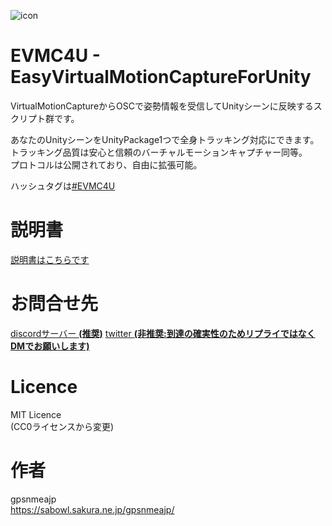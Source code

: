 ![icon](https://github.com/gpsnmeajp/EasyVirtualMotionCaptureForUnity/blob/README-image/ExternalReceiver.gif?raw=true)
# EVMC4U - EasyVirtualMotionCaptureForUnity
VirtualMotionCaptureからOSCで姿勢情報を受信してUnityシーンに反映するスクリプト群です。   
  
あなたのUnityシーンをUnityPackage1つで全身トラッキング対応にできます。  
トラッキング品質は安心と信頼のバーチャルモーションキャプチャー同等。  
プロトコルは公開されており、自由に拡張可能。  

ハッシュタグは[#EVMC4U](https://twitter.com/search?q=%23EVMC4U%20)

# 説明書
[説明書はこちらです](https://github.com/gpsnmeajp/EasyVirtualMotionCaptureForUnity/wiki)

# お問合せ先
[discordサーバー **(推奨)**](https://discord.gg/QSrDhE8)
[twitter **(非推奨:到達の確実性のためリプライではなくDMでお願いします)**](https://twitter.com/@seg_faul)  

# Licence
MIT Licence  
(CC0ライセンスから変更)  

# 作者
gpsnmeajp  
https://sabowl.sakura.ne.jp/gpsnmeajp/  

